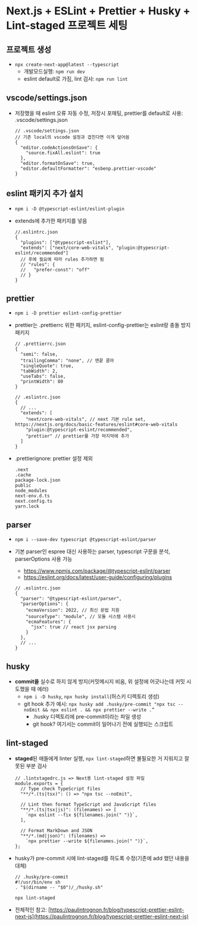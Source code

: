 # Next.js + ESLint + Prettier + Husky + Lint-staged 프로젝트 세팅

## 프로젝트 생성

- `npx create-next-app@latest --typescript`
  - 개발모드실행: `npm run dev`
  - eslint default로 가짐, lint 검사: `npm run lint`

## vscode/settings.json

- 저장했을 때 eslint 오류 자동 수정, 저장시 포매팅, prettier를 default로 사용: .vscode/settings.json

  ```tsx
  // .vscode/settings.json
  // 기존 local의 vscode 설정과 겹친다면 이게 덮어씀
  {
    "editor.codeActionsOnSave": {
      "source.fixAll.eslint": true
    },
  	"editor.formatOnSave": true,
    "editor.defaultFormatter": "esbenp.prettier-vscode"
  }
  ```

## eslint 패키지 추가 설치

- `npm i -D @typescript-eslint/eslint-plugin`
- extends에 추가한 패키지를 넣음

  ```tsx
  //.eslintrc.json
  {
    "plugins": ["@typescript-eslint"],
    "extends": ["next/core-web-vitals", "plugin:@typescript-eslint/recommended"]
    // 후에 필요에 따라 rules 추가하면 됨
  	// "rules": {
    //   "prefer-const": "off"
    // }
  }
  ```

## prettier

- `npm i -D prettier eslint-config-prettier`
- prettier는 .prettierrc 위한 패키지, eslint-config-prettier는 eslint랑 충돌 방지 패키지

  ```tsx
  // .prettierrc.json
  {
    "semi": false,
    "trailingComma": "none", // 맨끝 콤마
    "singleQuote": true,
    "tabWidth": 2,
    "useTabs": false,
    "printWidth": 80
  }
  ```

  ```tsx
  // .eslintrc.json
  {
    // ...
    "extends": [
      "next/core-web-vitals", // next 기본 rule set, https://nextjs.org/docs/basic-features/eslint#core-web-vitals
      "plugin:@typescript-eslint/recommended",
      "prettier" // prettier를 가장 마지막에 추가
    ]
  }
  ```

- .prettierignore: prettier 설정 제외

  ```tsx
  .next
  .cache
  package-lock.json
  public
  node_modules
  next-env.d.ts
  next.config.ts
  yarn.lock
  ```

## parser

- `npm i --save-dev typescript @typescript-eslint/parser`
- 기본 parser인 espree 대신 사용하는 parser, typescript 구문을 분석, parserOptions 사용 가능

  - https://www.npmjs.com/package/@typescript-eslint/parser
  - https://eslint.org/docs/latest/user-guide/configuring/plugins

  ```tsx
  // .eslintrc.json
  {
    "parser": "@typescript-eslint/parser",
    "parserOptions": {
      "ecmaVersion": 2022, // 최신 문법 지원
      "sourceType": "module", // 모듈 시스템 사용시
      "ecmaFeatures": {
        "jsx": true // react jsx parsing
      }
    },
    // ...
  }
  ```

## husky

- **commit을** 실수로 하지 않게 방지(커밋메시지 비움, 위 설정에 어긋나는데 커밋 시도했을 때 에러)
  - `npm i -D husky`, `npx husky install`(허스키 디렉토리 생성)
  - git hook 추가 예시: `npx husky add .husky/pre-commit "npx tsc --noEmit && npx eslint . && npx prettier --write .”`
    - .husky 디렉토리에 pre-commit이라는 파일 생성
    - git hook? 여기서는 commit이 일어나기 전에 실행되는 스크립트

## lint-staged

- **staged**된 애들에게 linter 실행, `npx lint-staged`하면 불필요한 거 지워지고 잘못된 부분 검사

  ```tsx
  // .lintstagedrc.js => Next용 lint-staged 설정 파일
  module.exports = {
    // Type check TypeScript files
    "**/*.(ts|tsx)": () => "npx tsc --noEmit",

    // Lint then format TypeScript and JavaScript files
    "**/*.(ts|tsx|js)": (filenames) => [
      `npx eslint --fix ${filenames.join(" ")}`,
    ],

    // Format MarkDown and JSON
    "**/*.(md|json)": (filenames) =>
      `npx prettier --write ${filenames.join(" ")}`,
  };
  ```

- husky가 pre-commit 시에 lint-staged를 하도록 수정(기존에 add 했던 내용을 대체)

  ```tsx
  // .husky/pre-commit
  #!/usr/bin/env sh
  . "$(dirname -- "$0")/_/husky.sh"

  npx lint-staged
  ```

- 전체적인 참고: [https://paulintrognon.fr/blog/typescript-prettier-eslint-next-js](https://paulintrognon.fr/blog/typescript-prettier-eslint-next-js)
